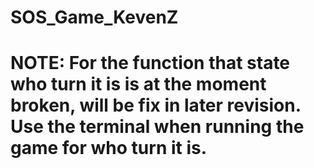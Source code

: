 # SOS_Game_KevenZ

# NOTE: For the function that state who turn it is is at the moment broken, will be fix in later revision. Use the terminal when running the game for who turn it is.
